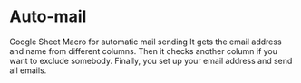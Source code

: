 # Auto-mail
Google Sheet Macro for automatic mail sending
It gets the email address and name from different columns. Then it checks another column if you want to exclude somebody.
Finally, you set up your email address and send all emails.
